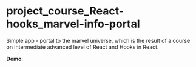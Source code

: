 # project_course_React-hooks_marvel-info-portal

Simple app - portal to the marvel universe, which is the result of a course on intermediate advanced level of React and Hooks in React.

**Demo**: 
